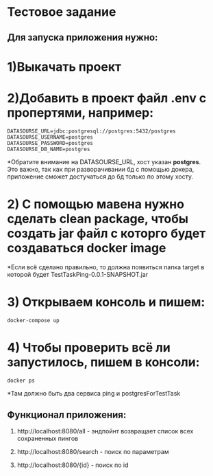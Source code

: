 # Тестовое задание

## Для запуска приложения нужно:
# 1)Выкачать проект
# 2)Добавить в проект файл .env c пропертями, например:

`DATASOURSE_URL=jdbc:postgresql://postgres:5432/postgres`<br>
`DATASOURSE_USERNAME=postgres`<br>
`DATASOURSE_PASSWORD=postgres`<br>
`DATASOURSE_DB_NAME=postgres`<br>

*Обратите внимание на DATASOURSE_URL, хост указан <strong>postgres</strong>.<br> 
Это важно, так как при разворачивании бд с помощью докера,<br> приложение сможет достучаться до бд только по этому хосту. 


# 2) С помощью мавена нужно сделать clean package, чтобы создать jar файл с которго будет создаваться docker image
*Если всё сделано правильно, то должна появиться папка target в которой будет TestTaskPing-0.0.1-SNAPSHOT.jar

# 3) Открываем консоль и пишем:
`docker-compose up`

# 4) Чтобы проверить всё ли запустилось, пишем в консоли:
`docker ps`

*Там должно быть два сервиса ping и postgresForTestTask

## Функционал приложения:

1) http://localhost:8080/all - эндпойнт возвращает список всех сохраненных пингов

2) http://localhost:8080/search - поиск по параметрам

3) http://localhost:8080/{id} - поиск по id